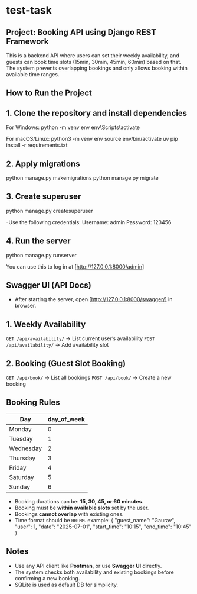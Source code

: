 # test-task

## Project: Booking API using Django REST Framework

This is a backend API where users can set their weekly availability, and guests can book time slots (15min, 30min, 45min, 60min) based on that. The system prevents overlapping bookings and only allows booking within available time ranges.

## How to Run the Project

## 1. Clone the repository and install dependencies

For Windows:
 python -m venv env
 env\Scripts\activate

For macOS/Linux:
 python3 -m venv env
 source env/bin/activate
 uv pip install -r requirements.txt

## 2. Apply migrations

python manage.py makemigrations
python manage.py migrate

## 3. Create superuser

python manage.py createsuperuser

-Use the following credentials:
  Username: admin
  Password: 123456

## 4. Run the server
python manage.py runserver

You can use this to log in at [http://127.0.0.1:8000/admin]

## Swagger UI (API Docs)

- After starting the server, open [http://127.0.0.1:8000/swagger/] in browser.

## 1. Weekly Availability
`GET /api/availability/` → List current user’s availability
`POST /api/availability/` → Add availability slot

## 2. Booking (Guest Slot Booking)
`GET /api/book/` → List all bookings
`POST /api/book/` → Create a new booking

## Booking Rules

| Day       | day\_of\_week |
| --------- | ------------- |
| Monday    | 0             |
| Tuesday   | 1             |
| Wednesday | 2             |
| Thursday  | 3             |
| Friday    | 4             |
| Saturday  | 5             |
| Sunday    | 6             |

- Booking durations can be: **15, 30, 45, or 60 minutes**.
- Booking must be **within available slots** set by the user.
- Bookings **cannot overlap** with existing ones.
- Time format should be `HH:MM`.
 example:
  {
  "guest_name": "Gaurav",
  "user": 1,
  "date": "2025-07-01",
  "start_time": "10:15",
  "end_time": "10:45"
  }

## Notes

- Use any API client like **Postman**, or use **Swagger UI** directly.
- The system checks both availability and existing bookings      before confirming a new booking.
- SQLite is used as default DB for simplicity.

